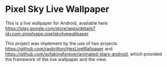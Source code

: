 # Pixel Sky Live Wallpaper

This is a live wallpaper for Android, available here https://play.google.com/store/apps/details?id=com.simplyapp.pixelskylivewallpaper

This project was implement by the use of two projects https://github.com/raybritton/HexLiveWallpaper and https://github.com/sofakingforever/animated-stars-android, which provided the framework of the live wallpaper and the view.